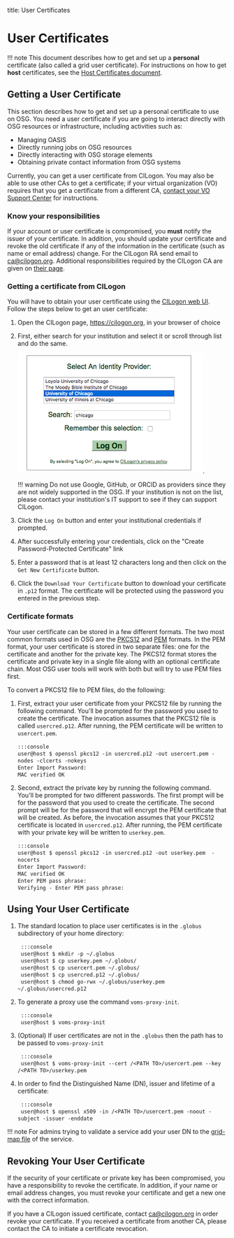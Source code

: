 title: User Certificates

User Certificates
=================

!!! note
    This document describes how to get and set up a **personal** certificate (also called a grid user certificate).
    For instructions on how to get **host** certificates, see the [Host Certificates document](https://osg-htc.org/docs/security/host-certs/overview/).

Getting a User Certificate
--------------------------

This section describes how to get and set up a personal certificate to use on OSG.
You need a user certificate if you are going to interact directly with OSG resources or infrastructure,
including activities such as:

- Managing OASIS
- Directly running jobs on OSG resources
- Directly interacting with OSG storage elements
- Obtaining private contact information from OSG systems

Currently, you can get a user certificate from CILogon.
You may also be able to use other CAs to get a certificate; if your virtual organization (VO) requires that you get a
certificate from a different CA, [contact your VO Support Center](https://github.com/opensciencegrid/topology/tree/master/virtual-organizations) for
instructions.

### Know your responsibilities

If your account or user certificate is compromised, you **must** notify the issuer of your certificate. 
In addition, you should update your certificate and revoke the old certificate if any of the information in the
certificate (such as name or email address) change.
For the CILogon RA send email to [ca@cilogon.org](mailto:ca@cilogon.org).
Additional responsibilities required by the CILogon CA are given on [their page](http://ca.cilogon.org/responsibilities).  


### Getting a certificate from CILogon

You will have to obtain your user certificate using the [CILogon web UI](https://cilogon.org/).
Follow the steps below to get an user certificate:

1. Open the CILogon page, <https://cilogon.org>, in your browser of choice
1. First, either search for your institution and select it or scroll through list and do the same.

    ![Institution Selection](..//img/cilogon_select_idp.png).

    !!! warning
        Do not use Google, GitHub, or ORCID as providers since they are not widely supported in the OSG.
        If your institution is not on the list, please contact your institution's IT support to see if they can support
        CILogon.

1. Click the `Log On` button and enter your institutional credentials if prompted.
1. After successfully entering your credentials, click on the "Create Password-Protected Certificate" link
1. Enter a password that is at least 12 characters long and then click on the `Get New Certificate` button.
1. Click the `Download Your Certificate` button to download your certificate in `.p12` format.
   The certificate will be protected using the password you entered in the previous step.


### Certificate formats

Your user certificate can be stored in a few different formats.
The two most common formats used in OSG are the [PKCS12](https://en.wikipedia.org/wiki/PKCS_12) and
[PEM](https://en.wikipedia.org/wiki/Privacy-Enhanced_Mail) formats.
In the PEM format, your user certificate is stored in two separate files: one for the certificate and another for the
private key.
The PKCS12 format stores the certificate and private key in a single file along with an optional certificate chain.
Most OSG user tools will work with both but will try to use PEM files first.   

To convert a PKCS12 file to PEM files, do the following:

1.  First, extract your user certificate from your PKCS12 file by running the following command.
    You'll be prompted for the password you used to create the certificate.
    The invocation assumes that the PKCS12 file is called `usercred.p12`.
    After running, the PEM certificate will be written to `usercert.pem`.

        :::console
        user@host $ openssl pkcs12 -in usercred.p12 -out usercert.pem -nodes -clcerts -nokeys
        Enter Import Password:
        MAC verified OK

1.  Second, extract the private key by running the following command.
    You'll be prompted for two different passwords.
    The first prompt will be for the password that you used to create the certificate.
    The second prompt will be for the password that will encrypt the PEM certificate that will be created.
    As before, the invocation assumes that your PKCS12 certificate is located in `usercred.p12`.
    After running, the PEM certificate with your private key will be written to `userkey.pem`.

        :::console
        user@host $ openssl pkcs12 -in usercred.p12 -out userkey.pem  -nocerts
        Enter Import Password:
        MAC verified OK
        Enter PEM pass phrase:
        Verifying - Enter PEM pass phrase:

Using Your User Certificate
---------------------------

1. The standard location to place user certificates is in the `.globus` subdirectory of your home directory:

        :::console
        user@host $ mkdir -p ~/.globus
        user@host $ cp userkey.pem ~/.globus/
        user@host $ cp usercert.pem ~/.globus/
        user@host $ cp usercred.p12 ~/.globus/
        user@host $ chmod go-rwx ~/.globus/userkey.pem ~/.globus/usercred.p12

1. To generate a proxy use the command `voms-proxy-init`. 

        :::console
      	user@host $ voms-proxy-init

1. (Optional) If user certificates are not in the `.globus` then the path has to be passed to `voms-proxy-init`

        :::console
        user@host $ voms-proxy-init --cert /<PATH TO>/usercert.pem --key /<PATH TO>/userkey.pem

1. In order to find the Distinguished Name (DN), issuer and lifetime of a certificate:

        :::console
        user@host $ openssl x509 -in /<PATH TO>/usercert.pem -noout -subject -issuer -enddate

!!! note
    For admins trying to validate a service add your user DN to the [grid-map file](lcmaps-voms-authentication.md#mapping-users) of the service.
  

Revoking Your User Certificate
------------------------------

If the security of your certificate or private key has been compromised, you have a responsibility to revoke the certificate.
In addition, if your name or email address changes, you must revoke your certificate and get a new one with the correct
information.

If you have a CILogon issued certificate, contact [ca@cilogon.org](mailto:ca@cilogon.org) in order revoke your certificate.
If you received a certificate from another CA, please contact the CA to initiate a certificate revocation.


